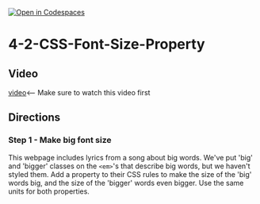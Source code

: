 [![Open in Codespaces](https://classroom.github.com/assets/launch-codespace-2972f46106e565e64193e422d61a12cf1da4916b45550586e14ef0a7c637dd04.svg)](https://classroom.github.com/open-in-codespaces?assignment_repo_id=21358055)
# 4-2-CSS-Font-Size-Property

## Video 
[video](https://youtu.be/gc1O5v1Zhyo)<-- Make sure to watch this video first

## Directions 
### Step 1 - Make big font size <br>
This webpage includes lyrics from a song about big words. We've put 'big' and 'bigger' classes on the `<em>`'s that describe big words, but we haven't styled them. Add a property to their CSS rules to make the size of the 'big' words big, and the size of the 'bigger' words even bigger. Use the same units for both properties.

